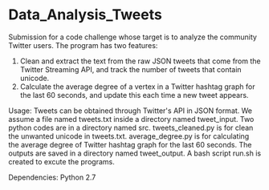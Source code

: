 # Data_Analysis_Tweets
Submission for a code challenge whose target is to analyze the community Twitter users. The program has two features:
1. Clean and extract the text from the raw JSON tweets that come from the Twitter Streaming API, and track the number of tweets that contain unicode.
2. Calculate the average degree of a vertex in a Twitter hashtag graph for the last 60 seconds, and update this each time a new tweet appears.


Usage:
Tweets can be obtained through Twitter's API in JSON format. We assume a file named tweets.txt inside a directory named tweet_input.
Two python codes are in a directory named src. tweets_cleaned.py is for clean the unwanted unicode in tweets.txt. average_degree.py is for calculating the average degree of Twitter hashtag graph for the last 60 seconds.
The outputs are saved in a directory named tweet_output. 
A bash script run.sh is created to excute the programs.

Dependencies: Python 2.7




